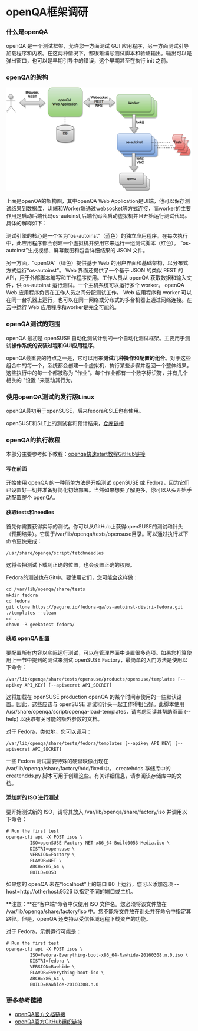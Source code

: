 # openQA框架调研

### 什么是openQA

openQA 是一个测试框架，允许您一方面测试 GUI 应用程序，另一方面测试引导加载程序和内核。在这两种情况下，都很难编写测试脚本和验证输出。输出可以是弹出窗口，也可以是早期引导中的错误，这个早期甚至在执行 init 之前。

### openQA的架构

![架构](./imgs/architecture.png)

上面是openQA的架构图，其中openQA Web Application是UI端，他可以保存测试结果到数据库，UI端和Worker端通过websocket等方式连接，而worker的主要作用是启动后端代码os-autoinst,后端代码会启动虚拟机并且开始运行测试代码。具体的解释如下：

测试引擎的核心是一个名为“os-autoinst”（蓝色）的独立应用程序。在每次执行中，此应用程序都会创建一个虚拟机并使用它来运行一组测试脚本（红色）。 “os-autoinst”生成视频、屏幕截图和包含详细结果的 JSON 文件。

另一方面，“openQA”（绿色）提供基于 Web 的用户界面和基础架构，以分布式方式运行“os-autoinst”。 Web 界面还提供了一个基于 JSON 的类似 REST 的 API，用于外部脚本编写和工作程序使用。工作人员从 openQA 获取数据和输入文件，供 os-autoinst 运行测试。一个主机系统可以运行多个 worker。 openQA Web 应用程序负责在工作人员之间分配测试工作。 Web 应用程序和 worker 可以在同一台机器上运行，也可以在同一网络或分布式的多台机器上通过网络连接。在云中运行 Web 应用程序和worker是完全可能的。

### openQA测试的范围

openQA 最初是 openSUSE 自动化测试计划的一个自动化测试框架。主要用于测试**操作系统的安装过程和GUI应用程序**。

openQA最重要的特点之一是，它可以用来**测试几种操作和配置的组合**。对于这些组合中的每一个，系统都会创建一个虚拟机，执行某些步骤并返回一个整体结果。这些执行中的每一个都被称为 "作业"。每个作业都有一个数字标识符，并有几个相关的 "设置 "来驱动其行为。

### 使用openQA测试的发行版Linux

openQA最初用于openSUSE，后来fedora和SLE也有使用。

openSUSE和SLE上的测试套和预计结果，[仓库链接](https://github.com/os-autoinst/os-autoinst-distri-opensuse)

### openQA的执行教程

本部分主要参考如下教程：[openqa快速start教程GitHub链接](https://github.com/os-autoinst/openQA/blob/master/docs/GettingStarted.asciidoc)

#### 写在前面

开始使用 openQA 的一种简单方法是开始测试 openSUSE 或 Fedora，因为它们已设置好一切并准备好简化初始部署。当然如果想要了解更多，你可以从头开始手动配置整个 openQA。

#### 获取tests和needles

首先你需要获得实际的测试。你可以从GitHub上获得openSUSE的测试和针头（预期结果）。它属于/var/lib/openqa/tests/opensuse目录。可以通过执行以下命令更快完成：

```
/usr/share/openqa/script/fetchneedles
```

这将会把测试下载到正确的位置，也会设置正确的权限。

Fedora的测试也在Git中。要使用它们，您可能会这样做：

```
cd /var/lib/openqa/share/tests
mkdir fedora
cd fedora
git clone https://pagure.io/fedora-qa/os-autoinst-distri-fedora.git
./templates --clean
cd ..
chown -R geekotest fedora/
```

#### 获取 openQA 配置

要配置所有内容以实际运行测试，可以在管理界面中设置很多选项。如果您打算使用上一节中提到的测试来测试 openSUSE Factory，最简单的入门方法是使用以下命令：

```
/var/lib/openqa/share/tests/opensuse/products/opensuse/templates [--apikey API_KEY] [--apisecret API_SECRET]
```

这将加载在 openSUSE production openQA 的某个时间点使用的一些默认设置。因此，这些应该与 openSUSE 测试和针头一起工作得相当好。此脚本使用 /usr/share/openqa/script/openqa-load-templates，请考虑阅读其帮助页面 (--help) 以获取有关可能的额外参数的文档。

对于 Fedora，类似地，您可以调用：

```
/var/lib/openqa/share/tests/fedora/templates [--apikey API_KEY] [--apisecret API_SECRET]
```

一些 Fedora 测试需要特殊的硬盘映像出现在 /var/lib/openqa/share/factory/hdd/fixed 中。 createhdds 存储库中的 createhdds.py 脚本可用于创建这些。有关详细信息，请参阅该存储库中的文档。

#### 添加新的 ISO 进行测试

要开始测试新的 ISO，请将其放入 /var/lib/openqa/share/factory/iso 并调用以下命令：

```
# Run the first test
openqa-cli api -X POST isos \
         ISO=openSUSE-Factory-NET-x86_64-Build0053-Media.iso \
         DISTRI=opensuse \
         VERSION=Factory \
         FLAVOR=NET \
         ARCH=x86_64 \
         BUILD=0053
```

如果您的 openQA 未在“localhost”上的端口 80 上运行，您可以添加选项 --host=http://otherhost:9526 以指定不同的端口或主机。

**注意：**在“客户端”命令中仅使用 ISO 文件名。您必须将该文件放在 /var/lib/openqa/share/factory/iso 中。您不能将文件放在别处并在命令中指定其路径。但是，openQA 还支持从受信任域远程下载资产的功能。

对于 Fedora，示例运行可能是：

```
# Run the first test
openqa-cli api -X POST isos \
         ISO=Fedora-Everything-boot-x86_64-Rawhide-20160308.n.0.iso \
         DISTRI=fedora \
         VERSION=Rawhide \
         FLAVOR=Everything-boot-iso \
         ARCH=x86_64 \
         BUILD=Rawhide-20160308.n.0
```

### 更多参考链接

- [openQA官方文档链接](http://open.qa/documentation/)
- [openQA官方GitHub组织链接](https://github.com/os-autoinst)

